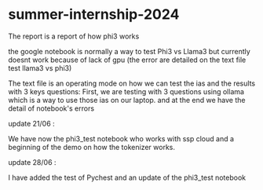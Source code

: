 # summer-internship-2024

The report is a report of how phi3 works

the google notebook is normally a way to test Phi3 vs Llama3 but currently doesnt work because of lack of gpu (the error are detailed on the text file test llama3 vs phi3)

The text file is an operating mode on how we can test the ias and the results with 3 keys questions: 
First, we are testing with 3 questions using ollama which is a way to use those ias on our laptop.
and at the end we have the detail of notebook's errors

update 21/06 : 

We have now the phi3_test notebook who works with ssp cloud and a beginning of the demo on how the tokenizer works. 

update 28/06 : 

I have added the test of Pychest and an update of the phi3_test notebook

